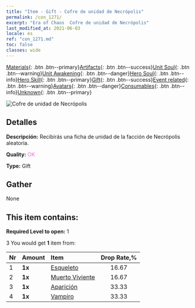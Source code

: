 ```yaml
---
title: "Item - Gift - Cofre de unidad de Necrópolis"
permalink: /con_1271/
excerpt: "Era of Chaos  Cofre de unidad de Necrópolis"
last_modified_at: 2021-06-03
locale: es
ref: "con_1271.md"
toc: false
classes: wide
---
```

 [Materials](/ItemsES/){: .btn .btn--primary}[Artifacts](/ItemsES/Artifacts/){: .btn .btn--success}[Unit Soul](/ItemsES/UnitSoul/){: .btn .btn--warning}[Unit Awakening](/ItemsES/UnitAwakening/){: .btn .btn--danger}[Hero Soul](/ItemsES/HeroSoul/){: .btn .btn--info}[Hero Skill](/ItemsES/HeroSkill/){: .btn .btn--primary}[Gift](/ItemsES/Gift/){: .btn .btn--success}[Event related](/ItemsES/Events/){: .btn .btn--warning}[Avatars](/ItemsES/Avatars/){: .btn .btn--danger}[Consumables](/ItemsES/Consumables/){: .btn .btn--info}[Unknown](/ItemsES/Unknown/){: .btn .btn--primary}

 ![Cofre de unidad de Necrópolis](/images/t/i_904003.png)

## Detalles
 **Descripción:** Recibirás una ficha de unidad de la facción de Necrópolis aleatoria.

 **Quality:** <span style="color: #DA70D6">OK</span>

 **Type:** Gift

## Gather

  None

## This item contains:

 **Required Level to open:** 1

 3 You would get **1** item  from:

  | Nr | Amount |     Item    | Drop Rate,% |
  |:---|:-------|:------------|:---------:|
  | 1 |  **1x** | [Esqueleto](/ItemsES/unt_208/) | 16.67 | 
  | 2 |  **1x** | [Muerto Viviente](/ItemsES/unt_209/) | 16.67 | 
  | 3 |  **1x** | [Aparición](/ItemsES/unt_210/) | 33.33 | 
  | 4 |  **1x** | [Vampiro](/ItemsES/unt_211/) | 33.33 | 
